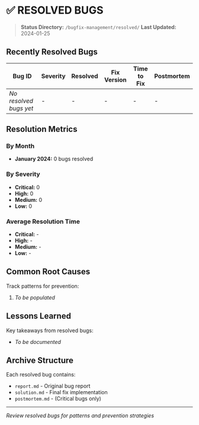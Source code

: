 # ✅ RESOLVED BUGS

> **Status Directory:** `/bugfix-management/resolved/`
> **Last Updated:** 2024-01-25

## Recently Resolved Bugs

| Bug ID | Severity | Resolved | Fix Version | Time to Fix | Postmortem |
|--------|----------|----------|-------------|-------------|------------|
| _No resolved bugs yet_ | - | - | - | - | - |

## Resolution Metrics

### By Month
- **January 2024:** 0 bugs resolved

### By Severity
- **Critical:** 0
- **High:** 0
- **Medium:** 0
- **Low:** 0

### Average Resolution Time
- **Critical:** -
- **High:** -
- **Medium:** -
- **Low:** -

## Common Root Causes
Track patterns for prevention:
1. _To be populated_

## Lessons Learned
Key takeaways from resolved bugs:
- _To be documented_

## Archive Structure
Each resolved bug contains:
- `report.md` - Original bug report
- `solution.md` - Final fix implementation
- `postmortem.md` - (Critical bugs only)

---

*Review resolved bugs for patterns and prevention strategies*